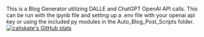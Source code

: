 This is a Blog Generator utilizing DALLE and ChatGPT OpenAI API calls.
This can be run with the ipynb file and setting up a .env file with your openai api key or using the included py modules in the Auto_Blog_Post_Scripts folder.
[![caliskate's GitHub stats](https://github-readme-stats.vercel.app/api?username=caliskate)](https://github.com/anuraghazra/github-readme-stats)
